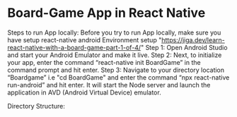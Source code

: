 # Board-Game App in React Native
Steps to run App locally:
Before you try to run App locally, make sure you have setup react-native android Environment setup "https://jiga.dev/learn-react-native-with-a-board-game-part-1-of-4/"
Step 1: Open Android Studio and start your Android Emulator and make it live.
Step 2: Next, to initialize your app, enter the command “react-native init BoardGame” in the command prompt and hit enter.
Step 3: Navigate to your directory location “Boardgame” i.e "cd BoardGame" and enter the command “npx react-native run-android” and hit enter. It will start the Node server and launch the application in AVD (Android Virtual Device) emulator.

Directory Structure:
